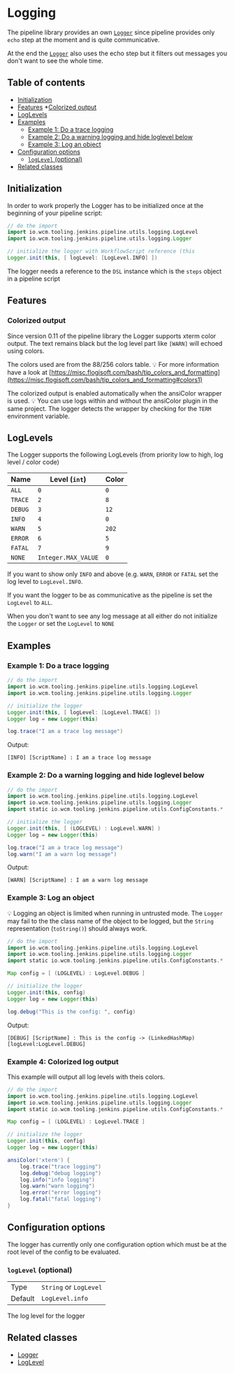 # Logging

The pipeline library provides an own [`Logger`](../src/io/wcm/tooling/jenkins/pipeline/utils/logging/Logger.groovy)
since pipeline provides only `echo` step at the moment and is quite communicative.

At the end the
[`Logger`](../src/io/wcm/tooling/jenkins/pipeline/utils/logging/Logger.groovy)
also uses the echo step but it filters out messages you don't want to
see the whole time.

## Table of contents

* [Initialization](#initialization)
* [Features](#features)
    *[Colorized output](#colorized-output)
* [LogLevels](#loglevels)
* [Examples](#examples)
  * [Example 1: Do a trace logging](#example-1-do-a-trace-logging)
  * [Example 2: Do a warning logging and hide loglevel below](#example-2-do-a-warning-logging-and-hide-loglevel-below)
  * [Example 3: Log an object](#example-3-log-an-object)
* [Configuration options](#configuration-options)
    * [`logLevel` (optional)](#loglevel-optional)
* [Related classes](#related-classes)

## Initialization

In order to work properly the Logger has to be initialized once at the
beginning of your pipeline script:

```groovy
// do the import
import io.wcm.tooling.jenkins.pipeline.utils.logging.LogLevel
import io.wcm.tooling.jenkins.pipeline.utils.logging.Logger

// initialize the logger with WorkflowScript reference (this 
Logger.init(this, [ logLevel: [LogLevel.INFO] ])
```

The logger needs a reference to the `DSL` instance which is the `steps`
object in a pipeline script

## Features

### Colorized output

Since version 0.11 of the pipeline library the Logger supports xterm color output.
The text remains black but the log level part like `[WARN]` will echoed using colors.

The colors used are from the 88/256 colors table.
:bulb: For more information have a look at [https://misc.flogisoft.com/bash/tip_colors_and_formatting](https://misc.flogisoft.com/bash/tip_colors_and_formatting#colors1)

The colorized output is enabled automatically when the ansiColor wrapper is used.
:bulb: You can use logs within and without the ansiColor plugin in the same project.
The logger detects the wrapper by checking for the `TERM` environment variable.

## LogLevels

The Logger supports the following LogLevels (from priority low to high, log level / color code)

|Name|Level (`int`)|Color|
|---|---|---|
|`ALL`|`0`|`0`|
|`TRACE`|`2`|`8`|
|`DEBUG`|`3`|`12`|
|`INFO`|`4`|`0`|
|`WARN`|`5`|`202`|
|`ERROR`|`6`|`5`|
|`FATAL`|`7`|`9`|
|`NONE`|`Integer.MAX_VALUE`|`0`|

If you want to show only `INFO` and above (e.g. `WARN`, `ERROR` or
`FATAL` set the log level to `LogLevel.INFO`.

If you want the logger to be as communicative as the pipeline is set the
`LogLevel` to `ALL`.

When you don't want to see any log message at all either do not
initialize the `Logger` or set the `LogLevel` to `NONE`

## Examples

### Example 1: Do a trace logging

```groovy
// do the import
import io.wcm.tooling.jenkins.pipeline.utils.logging.LogLevel
import io.wcm.tooling.jenkins.pipeline.utils.logging.Logger

// initialize the logger 
Logger.init(this, [ logLevel: [LogLevel.TRACE] ])
Logger log = new Logger(this)

log.trace("I am a trace log message")
```

Output:

    [INFO] [ScriptName] : I am a trace log message


### Example 2: Do a warning logging and hide loglevel below

```groovy
// do the import
import io.wcm.tooling.jenkins.pipeline.utils.logging.LogLevel
import io.wcm.tooling.jenkins.pipeline.utils.logging.Logger
import static io.wcm.tooling.jenkins.pipeline.utils.ConfigConstants.*

// initialize the logger 
Logger.init(this, [ (LOGLEVEL) : LogLevel.WARN] )
Logger log = new Logger(this)

log.trace("I am a trace log message")
log.warn("I am a warn log message")
```

Output:

    [WARN] [ScriptName] : I am a warn log message

### Example 3: Log an object

:bulb: Logging an object is limited when running in untrusted mode. The
`Logger` may fail to the the class name of the object to be logged, but
the `String` representation (`toString()`) should always work.

```groovy
// do the import
import io.wcm.tooling.jenkins.pipeline.utils.logging.LogLevel
import io.wcm.tooling.jenkins.pipeline.utils.logging.Logger
import static io.wcm.tooling.jenkins.pipeline.utils.ConfigConstants.*

Map config = [ (LOGLEVEL) : LogLevel.DEBUG ]

// initialize the logger 
Logger.init(this, config)
Logger log = new Logger(this)

log.debug("This is the config: ", config)
```

Output:

    [DEBUG] [ScriptName] : This is the config -> (LinkedHashMap) [logLevel:LogLevel.DEBUG] 

### Example 4: Colorized log output

This example will output all log levels with theis colors.

```groovy
// do the import
import io.wcm.tooling.jenkins.pipeline.utils.logging.LogLevel
import io.wcm.tooling.jenkins.pipeline.utils.logging.Logger
import static io.wcm.tooling.jenkins.pipeline.utils.ConfigConstants.*

Map config = [ (LOGLEVEL) : LogLevel.TRACE ]

// initialize the logger 
Logger.init(this, config)
Logger log = new Logger(this)

ansiColor('xterm') {
    log.trace("trace logging")
    log.debug("debug logging")
    log.info("info logging")
    log.warn("warn logging")
    log.error("error logging")
    log.fatal("fatal logging")    
}

```

## Configuration options

The logger has currently only one configuration option which must be at
the root level of the config to be evaluated.

### `logLevel` (optional)
|||
|---|---|
|Type|`String` or `LogLevel`|
|Default|`LogLevel.info`|

The log level for the logger

## Related classes
* [Logger](../src/io/wcm/tooling/jenkins/pipeline/utils/logging/Logger.groovy)
* [LogLevel](../src/io/wcm/tooling/jenkins/pipeline/utils/logging/LogLevel.groovy)
